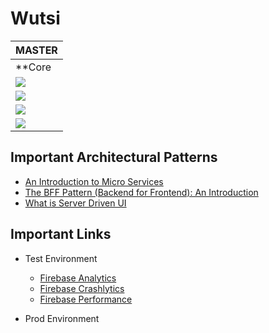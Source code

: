 # Wutsi

| MASTER                                                                                                                                                                                            |
|---------------------------------------------------------------------------------------------------------------------------------------------------------------------------------------------------|
| **Core                                                                                                                                                                                            |
| [![](https://github.com/wutsi/wutsi-mono/actions/workflows/sdui-kotlin-master.yml/badge.svg)](https://github.com/wutsi/wutsi-mono/actions/workflows/sdui-kotlin-master.yml)                       |
| [![](https://github.com/wutsi/wutsi-mono/actions/workflows/wutsi-enums-master.yml/badge.svg)](https://github.com/wutsi/wutsi-mono/actions/workflows/wutsi-enums-master.yml)                       |
| [![](https://github.com/wutsi/wutsi-mono/actions/workflows/wutsi-platform-core-master.yml/badge.svg)](https://github.com/wutsi/wutsi-mono/actions/workflows/wutsi-platform-core-master.yml)       |
| [![](https://github.com/wutsi/wutsi-mono/actions/workflows/wutsi-platform-payment-master.yml/badge.svg)](https://github.com/wutsi/wutsi-mono/actions/workflows/wutsi-platform-payment-master.yml) |

## Important Architectural Patterns

- [An Introduction to Micro Services](https://medium.com/microservicegeeks/an-introduction-to-microservices-a3a7e2297ee0)
- [The BFF Pattern (Backend for Frontend): An Introduction](https://blog.bitsrc.io/bff-pattern-backend-for-frontend-an-introduction-e4fa965128bf)
- [What is Server Driven UI](https://www.judo.app/blog/server-driven-ui/)

## Important Links

- Test Environment
    - [Firebase Analytics](https://console.firebase.google.com/u/0/project/wutsi-wallet-int/analytics/app/android:com.wutsi/overview/~2F%3Ft%3D1637862176262&fpn%3D4026312901&swu%3D1&sgu%3D1&sus%3Dupgraded&cs%3Dapp.m.dashboard.overview&g%3D1)
    - [Firebase Crashlytics](https://console.firebase.google.com/u/0/project/wutsi-wallet-int/crashlytics/app/android:com.wutsi/issues?state=open&time=last-seven-days&type=all&tag=all)
    - [Firebase Performance](https://console.firebase.google.com/u/1/project/wutsi-wallet-int/performance/app/android:com.wutsi/trends)

- Prod Environment
